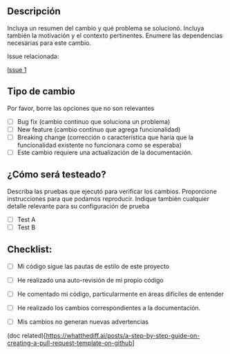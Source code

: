 ## Descripción

Incluya un resumen del cambio y qué problema se solucionó. Incluya también la motivación y el contexto pertinentes. Enumere las dependencias necesarias para este cambio.

Issue relacionada:

[Issue 1](https://github.com/jyunesmor/AppSaludProyectoFinal/issues/1)

## Tipo de cambio

Por favor, borre las opciones que no son relevantes

- [ ] Bug fix (cambio continuo que soluciona un problema)
- [ ] New feature (cambio continuo que agrega funcionalidad)
- [ ] Breaking change (corrección o característica que haría que la funcionalidad existente no funcionara como se esperaba)
- [ ] Este cambio requiere una actualización de la documentación.

## ¿Cómo será testeado?

Describa las pruebas que ejecutó para verificar los cambios. Proporcione instrucciones para que podamos reproducir. Indique también cualquier detalle relevante para su configuración de prueba

- [ ] Test A
- [ ] Test B

## Checklist:

- [ ] Mi código sigue las pautas de estilo de este proyecto
- [ ] He realizado una auto-revisión de mi propio código
- [ ] He comentado mi código, particularmente en áreas difíciles de entender
- [ ] He realizado los cambios correspondientes a la documentación.
- [ ] Mis cambios no generan nuevas advertencias


(doc related)[https://whatthediff.ai/posts/a-step-by-step-guide-on-creating-a-pull-request-template-on-github]